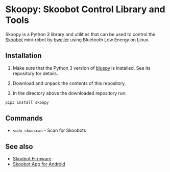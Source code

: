 # Skoopy: Skoobot Control Library and Tools

Skoopy is a Python 3 library and utilities that can be used to control the [Skoobot] mini-robot by [bweiler] using Bluetooth Low Energy on Linux.

## Installation

1. Make sure that the Python 3 version of [bluepy] is installed. See its repository for details.

2. Download and unpack the contents of this repository.

3. In the directory above the downloaded repository run:
```sh
pip3 install skoopy
```

## Commands
- `sudo skooscan` - Scan for Skoobots


## See also
- [Skoobot Firmware]
- [Skoobot App for Android]

[Skoobot]: https://hackaday.io/project/75832-skoobot
[bweiler]: https://github.com/bweiler
[Skoobot Firmware]: https://github.com/bweiler/Skoobot-firmware
[bluepy]: https://github.com/IanHarvey/bluepy
[Skoobot App for Android]: https://github.com/bweiler/Android-Skoobot-Control
